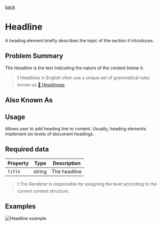 [back](structural.md)
# Headline
A heading element briefly describes the topic of the section it introduces. 

## Problem Summary

The *Headline* is the text indicating the nature of the content below it.

> :exclamation: Headlines in English often use a unique set of grammatical rules known as [:link: Headlinese](https://en.wikipedia.org/wiki/Headlinese).

## Also Known As

## Usage
Allows user to add heading line to content. Usually, heading elements implement six levels of document headings.

## Required data

Property | Type | Description
------------ | ------------- | -------------
`title` | string | The headline

> :exclamation: The Renderer is responsible for assigning the level according to the current content structure.

## Examples

![Headline example](img/headline-1.jpg)

